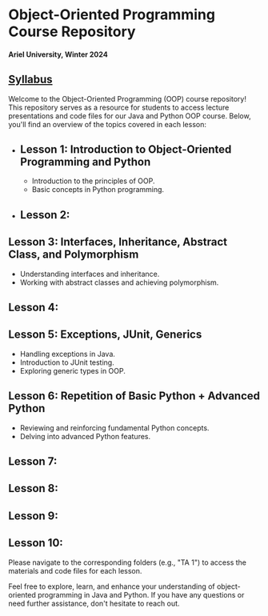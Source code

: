 # Object-Oriented Programming Course Repository 

#### Ariel University, Winter 2024

## [Syllabus](https://github.com/IlanSimchon/OOP_2023_Ariel/blob/main/Syllabus%2B(0).pdf)

Welcome to the Object-Oriented Programming (OOP) course repository! 
This repository serves as a resource for students to access lecture presentations and code files for our Java and Python OOP course. 
Below, you'll find an overview of the topics covered in each lesson:

* ## Lesson 1: Introduction to Object-Oriented Programming and Python
  - Introduction to the principles of OOP.
  - Basic concepts in Python programming.
* ## Lesson 2:

## Lesson 3: Interfaces, Inheritance, Abstract Class, and Polymorphism
- Understanding interfaces and inheritance.
- Working with abstract classes and achieving polymorphism.

## Lesson 4: 

## Lesson 5: Exceptions, JUnit, Generics
- Handling exceptions in Java.
- Introduction to JUnit testing.
- Exploring generic types in OOP.

## Lesson 6: Repetition of Basic Python + Advanced Python
- Reviewing and reinforcing fundamental Python concepts.
- Delving into advanced Python features.

## Lesson 7: 

## Lesson 8: 

## Lesson 9:

## Lesson 10:


Please navigate to the corresponding folders (e.g., "TA 1") to access the materials and code files for each lesson.

Feel free to explore, learn, and enhance your understanding of object-oriented programming in Java and Python. If you have any questions or need further assistance, don't hesitate to reach out.

